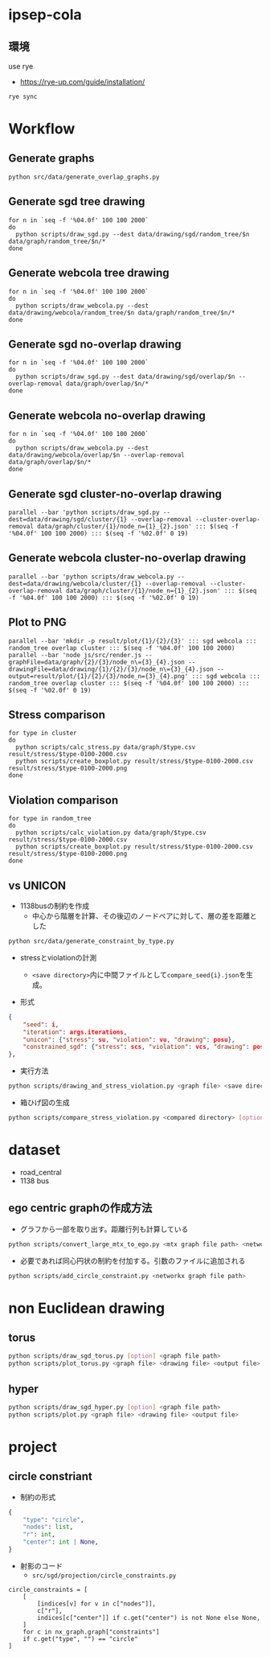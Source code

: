 # ipsep-cola

## 環境

use rye

- https://rye-up.com/guide/installation/

```bash
rye sync
```

# Workflow

## Generate graphs

```
python src/data/generate_overlap_graphs.py
```

## Generate sgd tree drawing

```
for n in `seq -f '%04.0f' 100 100 2000`
do
  python scripts/draw_sgd.py --dest data/drawing/sgd/random_tree/$n data/graph/random_tree/$n/*
done
```

## Generate webcola tree drawing

```
for n in `seq -f '%04.0f' 100 100 2000`
do
  python scripts/draw_webcola.py --dest data/drawing/webcola/random_tree/$n data/graph/random_tree/$n/*
done
```

## Generate sgd no-overlap drawing

```
for n in `seq -f '%04.0f' 100 100 2000`
do
  python scripts/draw_sgd.py --dest data/drawing/sgd/overlap/$n --overlap-removal data/graph/overlap/$n/*
done
```

## Generate webcola no-overlap drawing

```
for n in `seq -f '%04.0f' 100 100 2000`
do
  python scripts/draw_webcola.py --dest data/drawing/webcola/overlap/$n --overlap-removal data/graph/overlap/$n/*
done
```

## Generate sgd cluster-no-overlap drawing

```
parallel --bar 'python scripts/draw_sgd.py --dest=data/drawing/sgd/cluster/{1} --overlap-removal --cluster-overlap-removal data/graph/cluster/{1}/node_n={1}_{2}.json' ::: $(seq -f '%04.0f' 100 100 2000) ::: $(seq -f '%02.0f' 0 19)
```

## Generate webcola cluster-no-overlap drawing

```
parallel --bar 'python scripts/draw_webcola.py --dest=data/drawing/webcola/cluster/{1} --overlap-removal --cluster-overlap-removal data/graph/cluster/{1}/node_n={1}_{2}.json' ::: $(seq -f '%04.0f' 100 100 2000) ::: $(seq -f '%02.0f' 0 19)
```

## Plot to PNG

```
parallel --bar 'mkdir -p result/plot/{1}/{2}/{3}' ::: sgd webcola ::: random_tree overlap cluster ::: $(seq -f '%04.0f' 100 100 2000)
parallel --bar 'node js/src/render.js --graphFile=data/graph/{2}/{3}/node_n\={3}_{4}.json --drawingFile=data/drawing/{1}/{2}/{3}/node_n\={3}_{4}.json --output=result/plot/{1}/{2}/{3}/node_n={3}_{4}.png' ::: sgd webcola ::: random_tree overlap cluster ::: $(seq -f '%04.0f' 100 100 2000) ::: $(seq -f '%02.0f' 0 19)
```

## Stress comparison

```
for type in cluster
do
  python scripts/calc_stress.py data/graph/$type.csv result/stress/$type-0100-2000.csv
  python scripts/create_boxplot.py result/stress/$type-0100-2000.csv result/stress/$type-0100-2000.png
done
```

## Violation comparison

```
for type in random_tree
do
  python scripts/calc_violation.py data/graph/$type.csv result/stress/$type-0100-2000.csv
  python scripts/create_boxplot.py result/stress/$type-0100-2000.csv result/stress/$type-0100-2000.png
done
```

## vs UNICON

- 1138busの制約を作成
  - 中心から階層を計算、その後辺のノードペアに対して、層の差を距離とした

```bash
python src/data/generate_constraint_by_type.py
```

- stressとviolationの計測
  - `<save directory>`内に中間ファイルとして`compare_seed{i}.json`を生成。

- 形式

```json
{
    "seed": i,
    "iteration": args.iterations,
    "unicon": {"stress": su, "violation": vu, "drawing": posu},
    "constrained_sgd": {"stress": scs, "violation": vcs, "drawing": poscs},
},
```

- 実行方法

```bash
python scripts/drawing_and_stress_violation.py <graph file> <save directory> [option]
```

- 箱ひげ図の生成

```bash
python scripts/compare_stress_violation.py <compared directory> [option]
```


# dataset

- road_central
- 1138 bus

## ego centric graphの作成方法

- グラフから一部を取り出す。距離行列も計算している

```bash
python scripts/convert_large_mtx_to_ego.py <mtx graph file path> <networkx graph file output path> <hub number(中心の数)> <radius(中心からの半径)>
```

- 必要であれば同心円状の制約を付加する。引数のファイルに追加される

```bash
python scripts/add_circle_constraint.py <networkx graph file path>
```

# non Euclidean drawing

## torus

```bash
python scripts/draw_sgd_torus.py [option] <graph file path>
python scripts/plot_torus.py <graph file> <drawing file> <output file>
```

## hyper

```bash
python scripts/draw_sgd_hyper.py [option] <graph file path>
python scripts/plot.py <graph file> <drawing file> <output file>
```

# project

## circle constriant

- 制約の形式

```python
{
    "type": "circle",
    "nodes": list,
    "r": int,
    "center": int | None,
}
```

- 射影のコード
  - `src/sgd/projection/circle_constraints.py`

```
circle_constraints = [
    [
        [indices[v] for v in c["nodes"]],
        c["r"],
        indices[c["center"]] if c.get("center") is not None else None,
    ]
    for c in nx_graph.graph["constraints"]
    if c.get("type", "") == "circle"
]
```
